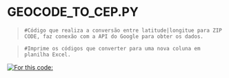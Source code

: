 # GEOCODE_TO_CEP.PY

> `#Código que realiza a conversão entre latitude|longitue para ZIP CODE, faz conexão com a API do Google para obter os dados. `

> `#Imprime os códigos que converter para uma nova coluna em planilha Excel. `

[![For this code:](https://skillicons.dev/icons?i=py,git,github)](https://skillicons.dev)
